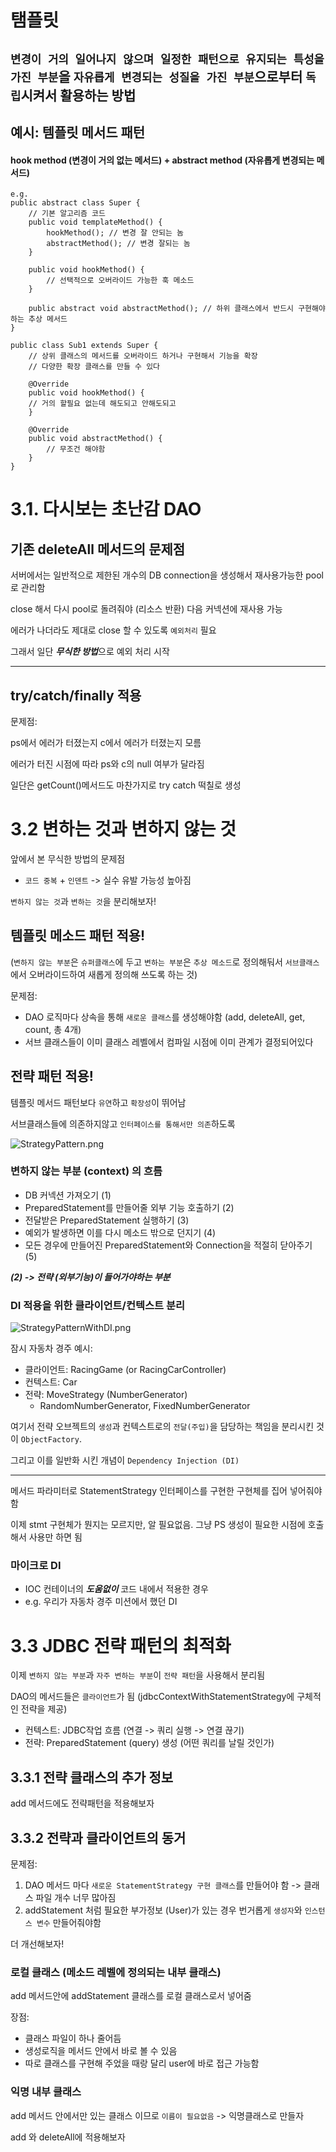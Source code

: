 # 탬플릿
## `변경이 거의 일어나지 않으며 일정한 패턴으로 유지되는 특성을 가진 부분`을 `자유롭게 변경되는 성질을 가진 부분`으로부터 `독립`시켜서 활용하는 방법

## 예시: 템플릿 메서드 패턴
#### hook method (변경이 거의 없는 메서드) + abstract method (자유롭게 변경되는 메서드)

```
e.g.
public abstract class Super {
    // 기본 알고리즘 코드
    public void templateMethod() {
        hookMethod(); // 변경 잘 안되는 놈
        abstractMethod(); // 변경 잘되는 놈
    }
    
    public void hookMethod() {
        // 선택적으로 오버라이드 가능한 훅 메소드
    }

    public abstract void abstractMethod(); // 하위 클래스에서 반드시 구현해야하는 추상 메서드
}

public class Sub1 extends Super {
    // 상위 클래스의 메서드를 오버라이드 하거나 구현해서 기능을 확장
    // 다양한 확장 클래스를 만들 수 있다
    
    @Override
    public void hookMethod() {
	// 거의 할필요 없는데 해도되고 안해도되고
    }
    
    @Override
    public void abstractMethod() {
        // 무조건 해야함
    }
}
```


# 3.1. 다시보는 초난감 DAO

## 기존 deleteAll 메서드의 문제점
  
서버에서는 일반적으로 제한된 개수의 DB connection을 생성해서 재사용가능한 pool로 관리함

close 해서 다시 pool로 돌려줘야 (리소스 반환) 다음 커넥션에 재사용 가능

에러가 나더라도 제대로 close 할 수 있도록 `예외처리` 필요

그래서 일단 ***무식한 방법***으로 예외 처리 시작

---

## try/catch/finally 적용
  
문제점:

ps에서 에러가 터졌는지 c에서 에러가 터졌는지 모름

에러가 터진 시점에 따라 ps와 c의 null 여부가 달라짐

일단은 getCount()메서드도 마찬가지로 try catch 떡칠로 생성

# 3.2 변하는 것과 변하지 않는 것

앞에서 본 무식한 방법의 문제점

- `코드 중복` + `인덴트` -> 실수 유발 가능성 높아짐

`변하지 않는 것`과 `변하는 것`을 분리해보자!

## 템플릿 메소드 패턴 적용!

(`변하지 않는 부분`은 `슈퍼클래스`에 두고 `변하는 부분`은 `추상 메소드`로 정의해둬서 
`서브클래스`에서 오버라이드하여 새롭게 정의해 쓰도록 하는 것)

문제점:
- DAO 로직마다 상속을 통해 `새로운 클래스`를 생성해야함 (add, deleteAll, get, count, 총 4개)
- 서브 클래스들이 이미 클래스 레벨에서 컴파일 시점에 이미 관계가 결정되어있다

## 전략 패턴 적용!

템플릿 메서드 패턴보다 `유연`하고 `확장성`이 뛰어남

서브클래스들에 의존하지않고 `인터페이스를 통해서만 의존`하도록

![StrategyPattern.png](src/main/resources/static/images/StrategyPattern.png)

### 변하지 않는 부분 (context) 의 흐름

- DB 커넥션 가져오기 (1)
- PreparedStatement를 만들어줄 외부 기능 호출하기 (2)
- 전달받은 PreparedStatement 실행하기 (3)
- 예외가 발생하면 이를 다시 메소드 밖으로 던지기 (4)
- 모든 경우에 만들어진 PreparedStatement와 Connection을 적절히 닫아주기 (5)

***(2) -> 전략 (외부기능)이 들어가야하는 부분***

### DI 적용을 위한 클라이언트/컨텍스트 분리

![StrategyPatternWithDI.png](src/main/resources/static/images/StrategyPatternWithDI.png)

잠시 자동차 경주 예시:

- 클라이언트: RacingGame (or RacingCarController)
- 컨텍스트: Car
- 전략: MoveStrategy (NumberGenerator) 
  - RandomNumberGenerator, FixedNumberGenerator

여기서 전략 오브젝트의 `생성`과 컨텍스트로의 `전달(주입)`을 담당하는 책임을 분리시킨 것이 `ObjectFactory`.

그리고 이를 일반화 시킨 개념이 `Dependency Injection (DI)`

---

메서드 파라미터로 StatementStrategy 인터페이스를 구현한 구현체를 집어 넣어줘야함

이제 stmt 구현체가 뭔지는 모르지만, 알 필요없음. 그냥 PS 생성이 필요한 시점에 호출해서 사용만 하면 됨

### 마이크로 DI
- IOC 컨테이너의 ***도움없이*** 코드 내에서 적용한 경우
- e.g. 우리가 자동차 경주 미션에서 했던 DI

# 3.3 JDBC 전략 패턴의 최적화

이제 `변하지 않는 부분`과 `자주 변하는 부분`이 `전략 패턴`을 사용해서 분리됨

DAO의 메서드들은 `클라이언트`가 됨 (jdbcContextWithStatementStrategy에 구체적인 전략을 제공)

- 컨텍스트: JDBC작업 흐름 (연결 -> 쿼리 실행 -> 연결 끊기)
- 전략: PreparedStatement (query) 생성 (어떤 쿼리를 날릴 것인가)

## 3.3.1 전략 클래스의 추가 정보

add 메서드에도 전략패턴을 적용해보자

## 3.3.2 전략과 클라이언트의 동거

문제점:
1. DAO 메서드 마다 `새로운 StatementStrategy 구현 클래스`를 만들어야 함 -> 클래스 파일 개수 너무 많아짐
2. addStatement 처럼 필요한 부가정보 (User)가 있는 경우 번거롭게 `생성자`와 `인스턴스 변수` 만들어줘야함

더 개선해보자!

### 로컬 클래스 (메소드 레벨에 정의되는 내부 클래스)

add 메서드안에 addStatement 클래스를 로컬 클래스로서 넣어줌

장점:
- 클래스 파일이 하나 줄어듬
- 생성로직을 메서드 안에서 바로 볼 수 있음
- 따로 클래스를 구현해 주었을 때랑 달리 user에 바로 접근 가능함

### 익명 내부 클래스

add 메서드 안에서만 있는 클래스 이므로 `이름이 필요없음` -> 익명클래스로 만들자

add 와 deleteAll에 적용해보자